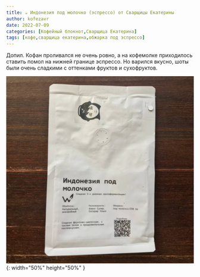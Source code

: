 ```yaml
---
title: ☕️ Индонезия под молочко (эспрессо) от Сварщицы Екатерины
author: kofezavr
date: 2022-07-09
categories: [Кофейный блокнот,Сварщица Екатерина]
tags: [кофе,сварщица екатерина,обжарка под эспрессо]
--- 
```


Допил. Кофан проливался не очень ровно, а на кофемолке приходилось ставить помол на нижней границе эспрессо. Но варился вкусно, шоты были очень сладкими с оттенками фруктов и сухофруктов. 

![Индонезия под молочко (эспрессо) от Сварщицы Екатерины](/assets/img/posts/22/07/indonesia-pod-molochko.jpg){: width="50%" height="50%" }